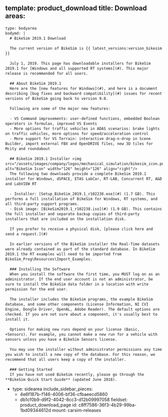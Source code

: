 template: product_download
title: Download
areas:
  -
    type: bodyarea
    bodymd: |
      # BikeSim 2019.1 Download
      
      The current version of BikeSim is {{ latest_versions:version_bikesim }}
      
      July 1, 2019. This page has downloadable installers for BikeSim 2019.1 for [Windows and all supported RT systems](#). This major release is recommended for all users.
      
      ## About BikeSim 2019.1
      Here are the [new features for Windows](#), and here is a document describing [bug fixes and backward compatibility](#) issues for recent versions of BikeSim going back to version 9.0.
      
      Following are some of the major new features:
      
      - VS Command improvements: user-defined functions, embedded Boolean operators in formulas, improved VS Events
      - More options for traffic vehicles in ADAS scenarios: brake lights on traffic vehicles, more options for speed/acceleration control
      - More support for VS Terrain: interactive drag-n-drop in Scene Builder, import external FBX and OpenDRIVE files, new 3D tiles for Mcity and roundabout
      
      ## BikeSim 2019.1 Installer <img src="/assets/images/company/logos/mechanical_simulation/bikesim_icon.png" alt="BikeSim Icon" width="126" height="126" align="right"/>
      The following two downloads provide a complete BikeSim 2019.1 installer for Windows, dSPACE, ETAS LabCar, RT-LAB, Concurrent RT, A&D and LabVIEW RT
      
      - Installer: [Setup_BikeSim_2019.1_r102238.exe](#) (1.7 GB). This performs a full installation of BikeSim for Windows, RT systems, and all third-party support programs.
      - Disk image: [BikeSim2019.1_r102238.iso](#) (1.9 GB). This contains the full installer and separate backup copies of third-party installers that are included on the installation disk.
      
      If you prefer to receive a physical disk, [please click here and send a request.](#)
      
      In earlier versions of the BikeSim installer the Real-Time datasets were already contained as part of the standard database. In BikeSim 2019.1 the RT examples will need to be imported from BikeSim_Prog\Resources\Import_Examples.
      
      ### Installing the Software
      When you install the software the first time, you MUST log on as an administrator. If the end user account is not an administrator, be sure to install the BikeSim data folder in a location with write permission for the end user.
      
      The installer includes the BikeSim programs, the example BikeSim database, and some other components (License Information, NI CVI Engine, Dongle Driver, OpenAL, Adobe Reader). The default options are checked. If you are not sure about a component, it's usually best to install it.
      
      Options for making new runs depend on your license (Basic, +Sensors). For example, you cannot make a new run for a vehicle with sensors unless you have a BikeSim Sensors license.
      
      You may use the installer without administrator permissions any time you wish to install a new copy of the database. For this reason, we recommend that all users keep a copy of the installer.
      
      ### Getting Started
      If you have not used BikeSim recently, please go through the **BikeSim Quick Start Guide** (updated June 2018).
      
  -
    type: sidearea
    include_sidebar_pieces:
      - 4e6f187b-f146-4006-bf36-cfbaeecd5860
      - db1cf0b9-d9f2-4042-8cc3-d12b09997058
fieldset: product_download_page
id: c8ff7586-36f3-4b29-99ba-1bd09344612d
mount: carsim-releases
